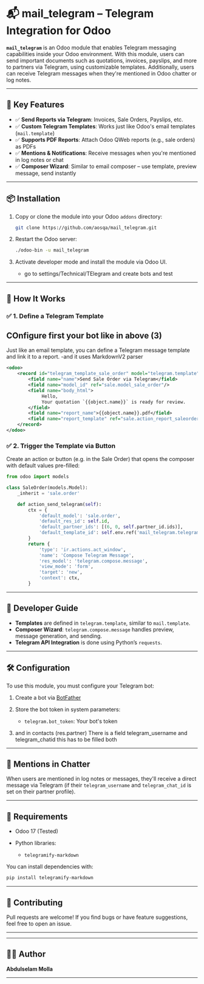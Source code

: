 # 📬 mail\_telegram – Telegram Integration for Odoo

**`mail_telegram`** is an Odoo module that enables Telegram messaging capabilities inside your Odoo environment. With this module, users can send important documents such as quotations, invoices, payslips, and more to partners via Telegram, using customizable templates. Additionally, users can receive Telegram messages when they're mentioned in Odoo chatter or log notes.

---

## 🚀 Key Features

* ✅ **Send Reports via Telegram**: Invoices, Sale Orders, Payslips, etc.
* ✅ **Custom Telegram Templates**: Works just like Odoo's email templates (`mail.template`)
* ✅ **Supports PDF Reports**: Attach Odoo QWeb reports (e.g., sale orders) as PDFs
* ✅ **Mentions & Notifications**: Receive messages when you're mentioned in log notes or chat
* ✅ **Composer Wizard**: Similar to email composer – use template, preview message, send instantly

---

## 📦 Installation

1. Copy or clone the module into your Odoo `addons` directory:

   ```bash
   git clone https://github.com/aosqa/mail_telegram.git
   ```

2. Restart the Odoo server:

   ```bash
   ./odoo-bin -u mail_telegram
   ```

3. Activate developer mode and install the module via Odoo UI.
     - go to settings/Technical/TElegram   and create bots and test

---

## 🧠 How It Works

### ✅ 1. Define a Telegram Template
  ## COnfigure first your bot like in above (3)

Just like an email template, you can define a Telegram message template and link it to a report.
-and it uses MarkdownV2 parser

```xml
<odoo>
    <record id="telegram_template_sale_order" model="telegram.template">
        <field name="name">Send Sale Order via Telegram</field>
        <field name="model_id" ref="sale.model_sale_order"/>
        <field name="body_html">
             Hello,  
             Your quotation `{{object.name}}` is ready for review.
        </field>
        <field name="report_name">{{object.name}}.pdf</field>
        <field name="report_template" ref="sale.action_report_saleorder"/>
    </record>
</odoo>
```

### ✅ 2. Trigger the Template via Button

Create an action or button (e.g. in the Sale Order) that opens the composer with default values pre-filled:

```python
from odoo import models

class SaleOrder(models.Model):
    _inherit = 'sale.order'

    def action_send_telegram(self):
        ctx = {
            'default_model': 'sale.order',
            'default_res_id': self.id,
            'default_partner_ids': [(6, 0, self.partner_id.ids)],
            'default_template_id': self.env.ref('mail_telegram.telegram_template_sale_order').id,
        }
        return {
            'type': 'ir.actions.act_window',
            'name': 'Compose Telegram Message',
            'res_model': 'telegram.compose.message',
            'view_mode': 'form',
            'target': 'new',
            'context': ctx,
        }
```

---

## 🧩 Developer Guide

* **Templates** are defined in `telegram.template`, similar to `mail.template`.
* **Composer Wizard**: `telegram.compose.message` handles preview, message generation, and sending.
* **Telegram API Integration** is done using Python’s `requests`.

---

## 🛠️ Configuration

To use this module, you must configure your Telegram bot:

1. Create a bot via [BotFather](https://t.me/botfather)
2. Store the bot token in system parameters:

   * `telegram.bot_token`: Your bot's token
3. and in contacts (res.partner) There is a field telegram_username and telegram_chatid  this has to be filled both

---

## 📨 Mentions in Chatter

When users are mentioned in log notes or messages, they'll receive a direct message via Telegram (if their `telegram_username` and `telegram_chat_id` is set on their partner profile).

---

## 👤 Requirements

* Odoo 17 (Tested)
* Python libraries:

  * `telegramify-markdown`

You can install dependencies with:

```bash
pip install telegramify-markdown
```

---



## 🤝 Contributing

Pull requests are welcome! If you find bugs or have feature suggestions, feel free to open an issue.

---



---

## 👨‍💻 Author

**Abdulselam Molla** 

---

